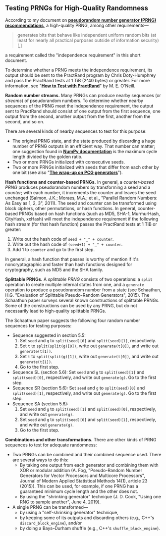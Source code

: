 <a id=Testing_PRNGs_for_High_Quality_Randomness></a>
## Testing PRNGs for High-Quality Randomness

According to my document on [**pseudorandom number generator (PRNG) recommendations**](https://peteroupc.github.io/random.html), a high-quality PRNG, among other requirements&mdash;

> generates bits that behave like independent uniform random bits (at least for nearly all practical purposes outside of information security)[,]

a requirement called the "independence requirement" in this short document.

To determine whether a PRNG meets the independence requirement, its output should be sent to the PractRand program by Chris Doty-Humphrey and pass the PractRand tests at 1 TiB (2^40 bytes) or greater.  For more information, see "[**How to Test with PractRand**](https://github.com/peteroupc/peteroupc.github.io/blob/master/randomtest.md)" by M. E. O'Neill.

**Random number streams.** Many PRNGs can produce nearby sequences (or _streams_) of pseudorandom numbers.  To determine whether nearby sequences of the PRNG meet the independence requirement, the output sent to PractRand should consist of one output from the first sequence, one output from the second, another output from the first, another from the second, and so on.

There are several kinds of nearby sequences to test for this purpose:

- The original PRNG state, and the state produced by discarding a huge number of PRNG outputs in an efficient way.  That number can matter; one suggestion found in [**NumPy documentation**](https://docs.scipy.org/doc/numpy/reference/random/parallel.html) is the maximum cycle length divided by the golden ratio.
- Two or more PRNGs initialized with consecutive seeds.
- Two or more PRNGs initialized with seeds that differ from each other by one bit (see also "[**The wrap-up on PCG generators**](http://pcg.di.unimi.it/pcg.php#flaws)").

**Hash functions and counter-based PRNGs.** In general, a _counter-based PRNG_ produces pseudorandom numbers by transforming a seed and a _counter_; with each number, it increments the counter and leaves the seed unchanged (Salmon, J.K.; Moraes, M.A.; et al., "Parallel Random Numbers: As Easy as 1, 2, 3", 2011).  The seed and counter can be transformed using block ciphers, other permutations, or hash functions.  In general, counter-based PRNGs based on hash functions (such as MD5, SHA-1, MurmurHash, CityHash, xxHash) will meet the independence requirement if the following hash stream (for that hash function) passes the PractRand tests at 1 TiB or greater:

1. Write out the hash code of `seed + "_" + counter`.
2. Write out the hash code of `(seed+1) + "_" + counter`.
3. Add 1 to `counter` and go to the first step.

In general, a hash function that passes is worthy of mention if it's noncryptographic and faster than hash functions designed for cryptography, such as MD5 and the SHA family.

**Splittable PRNGs.** A _splittable PRNG_ consists of two operations: a `split` operation to create multiple internal states from one, and a `generate` operation to produce a pseudorandom number from a state (see Schaathun, H.G. "Evaluation of Splittable Pseudo-Random Generators", 2015).  The Schaathun paper surveys several known constructions of splittable PRNGs.  Some of the constructions can be used by any PRNG, but do not necessarily lead to high-quality splittable PRNGs.

The Schaathun paper suggests the following four random number sequences for testing purposes:

- Sequence suggested in section 5.5:
    1. Set `seed` and `g` to `split(seed)[0]` and `split(seed)[1]`, respectively.
    2. Set `t` to `split(split(g)[0])`, write out `generate(t[0])`, and write out `generate(t[1])`.
    3. Set `t` to `split(split(g)[1])`, write out `generate(t[0])`, and write out `generate(t[1])`.
    4. Go to the first step.
- Sequence SL (section 5.6): Set `seed` and `g` to `split(seed)[1]` and `split(seed)[0]`, respectively, and write out `generate(g)`. Go to the first step.
- Sequence SR (section 5.6): Set `seed` and `g` to `split(seed)[0]` and `split(seed)[1]`, respectively, and write out `generate(g)`. Go to the first step.
- Sequence SA (section 5.6):
    1. Set `seed` and `g` to `split(seed)[1]` and `split(seed)[0]`, respectively, and write out `generate(g)`.
    2. Set `seed` and `g` to `split(seed)[0]` and `split(seed)[1]`, respectively, and write out `generate(g)`.
    3. Go to the first step.

**Combinations and other transformations.** There are other kinds of PRNG sequences to test for adequate randomness:

- Two PRNGs can be combined and their combined sequence used.  There are several ways to do this:
    - By taking one output from each generator and combining them with XOR or modular addition (A. Fog, "Pseudo-Random Number Generators for Vector Processors and Multicore Processors", Journal of Modern Applied Statistical Methods 14(1), article 23 (2015)).  This can be used, for example, if one PRNG has a guaranteed minimum cycle length and the other does not.
    - By using the "shrinking generator" technique (J. D. Cook, "Using one RNG to sample another", June 4, 2019).
- A single PRNG can be transformed&mdash;
    - by using a "self-shrinking generator" technique,
    - by keeping some of its outputs and discarding others (e.g., C++'s `discard_block_engine`), and/or
    - by doing a Bays&ndash;Durham shuffle (e.g., C++'s `shuffle_block_engine`).
